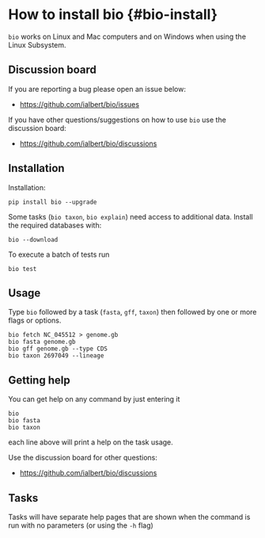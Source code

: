 # How to install bio {#bio-install}

`bio` works on Linux and Mac computers and on Windows when using the Linux Subsystem. 

## Discussion board

If you are reporting a bug please open an issue below:

*  https://github.com/ialbert/bio/issues

If you have other questions/suggestions on how to use  `bio` use the discussion board:

* https://github.com/ialbert/bio/discussions


## Installation

Installation:

    pip install bio --upgrade

Some tasks (`bio taxon`, `bio explain`) need access to additional data. Install the required databases with:

    bio --download

To execute a batch of tests run

    bio test

## Usage

Type `bio` followed by a task (`fasta`, `gff`, `taxon`) then followed by one or more flags or options.

    bio fetch NC_045512 > genome.gb
    bio fasta genome.gb
    bio gff genome.gb --type CDS
    bio taxon 2697049 --lineage

## Getting help

You can get help on any command by just entering it

    bio 
    bio fasta
    bio taxon

each line above will print a help on the task usage.

Use the discussion board for other questions:

* https://github.com/ialbert/bio/discussions

## Tasks

Tasks will have separate help pages that are shown when the command is run with no parameters (or using the `-h` flag)
